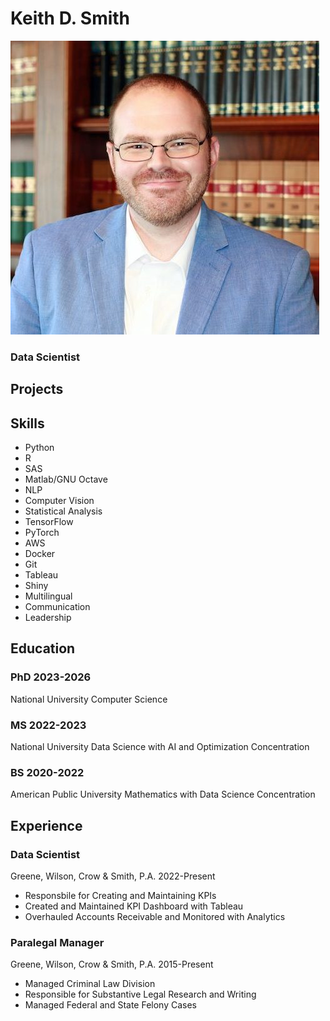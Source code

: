 # Keith D. Smith
![Bio-Photo](images/Keith-Smith.jpeg)
### Data Scientist

## Projects

## Skills
* Python
* R
* SAS
* Matlab/GNU Octave
* NLP
* Computer Vision
* Statistical Analysis
* TensorFlow
* PyTorch
* AWS
* Docker
* Git
* Tableau
* Shiny
* Multilingual
* Communication
* Leadership

## Education
### PhD 2023-2026
National University
Computer Science
### MS 2022-2023
National University
Data Science with AI and Optimization Concentration
### BS 2020-2022
American Public University
Mathematics with Data Science Concentration

## Experience
### Data Scientist
Greene, Wilson, Crow & Smith, P.A.
2022-Present
* Responsbile for Creating and Maintaining KPIs
* Created and Maintained KPI Dashboard with Tableau
* Overhauled Accounts Receivable and Monitored with Analytics
### Paralegal Manager
Greene, Wilson, Crow & Smith, P.A.
2015-Present
* Managed Criminal Law Division
* Responsible for Substantive Legal Research and Writing 
* Managed Federal and State Felony Cases

